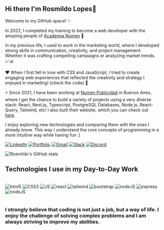 ## Hi there I'm Rosmildo Lopes👋

Welcome to my GitHub space! ✨

In 2022, I completed my training to become a web developer with the amazing people of [Academia Numen](https://www.instagram.com/academianumen/) 🤩

In my previous life, I used to work in the marketing world, where I developed strong skills in communication, creativity, and project management. Whether it was crafting compelling campaigns or analyzing market trends.📈📊

❤️ When I first fell in love with CSS and JavaScript, I tried to create engaging web experiences that reflected the creativity and strategy I enjoyed in marketing! (check the code) 🎨

⚡️ Since 2021, I have been working at [Numen Publicidad](https://www.companion.studio/) in Buenos Aires, where I get the chance to build a variety of projects using a very diverse stack: React, Next.js, Typescript, PostgreSQL Databases, Node.js, React-Query, Tailwind, etc! I also built their website, which you can check out [here](https://landing-academia.vercel.app/ ).

I enjoy exploring new technologies and comparing them with the ones I already know. This way I understand the core concepts of programming in a more intuitive way while having fun :)


[![LinkedIn](https://img.shields.io/badge/LinkedIn-0077B5?style=for-the-badge&logo=linkedin&logoColor=white)](https://www.linkedin.com/in/rosmildolopes/)
[![Portfolio](https://img.shields.io/badge/website-000000?style=for-the-badge&logo=About.me&logoColor=white)](https://my-portfolio-sepia-ten-33.vercel.app/)
[![Gmail](https://img.shields.io/badge/Gmail-D14836?style=for-the-badge&logo=gmail&logoColor=white)](mailto:lopesrosmildo@gmail.com)
[![Slack](https://img.shields.io/badge/Slack-4A154B?style=for-the-badge&logo=slack&logoColor=white)](https://app.slack.com/client/T027411G15X/C026AK9AQGP/rimeto_profile/U045GSKA5EW)
[![Discord](https://img.shields.io/badge/Discord-7289DA?style=for-the-badge&logo=discord&logoColor=white)](https://discordapp.com/users/1073062783161208852)

![Rosmildo's GitHub stats](https://github-readme-stats.vercel.app/api?username=rosmildoLopes&show_icons=true&theme=dracula)

## Technologies I use in my Day-to-Day Work

<div style="display:inline_block" ><br/>
  <img align="center" alt="html5" src="https://img.shields.io/badge/HTML5-E34F26?style=for-the-badge&logo=html5&logoColor=white">
  <img align="center" alt="CSS3" src="https://img.shields.io/badge/CSS3-1572B6?style=for-the-badge&logo=css3&logoColor=white">
  <img align="center" alt="JS" src="https://img.shields.io/badge/JavaScript-F7DF1E?style=for-the-badge&logo=javascript&logoColor=black">
  <img align="center" alt="react" src="https://img.shields.io/badge/React-20232A?style=for-the-badge&logo=react&logoColor=61DAFB">
  <img align="center" alt="tailwind" src="https://img.shields.io/badge/Tailwind_CSS-38B2AC?style=for-the-badge&logo=tailwind-css&logoColor=white">
  <img align="center" alt="bootstrap" src="https://img.shields.io/badge/Bootstrap-563D7C?style=for-the-badge&logo=bootstrap&logoColor=white">
  <img align="center" alt="nodeJS" src="https://img.shields.io/badge/Node.js-43853D?style=for-the-badge&logo=node.js&logoColor=white">
  <img align="center" alt="express" src="https://img.shields.io/badge/Express.js-404D59?style=for-the-badge">
  <img align="center" alt="nodeJS" src="https://img.shields.io/badge/GitHub-100000?style=for-the-badge&logo=github&logoColor=white">
</div><br/>


### I strongly believe that coding is not just a job, but a way of life. I enjoy the challenge of solving complex problems and I am always striving to improve my abilities.






